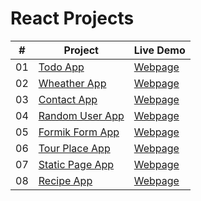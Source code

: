 # React Projects

|  #  | Project                                                                                 | Live Demo                                                           |
| :-: | --------------------------------------------------------------------------------------- | ------------------------------------------------------------------- |
| 01  | [Todo App](https://github.com/kadirzkaya/todo-app-react)                            | [Webpage](https://kadirzkaya.github.io/todo-app-react/)              |
| 02  | [Wheather App](https://github.com/kadirzkaya/wheather-app-react)                    | [Webpage](https://kadirzkaya.github.io/wheather-app-react/)              |
| 03  | [Contact App](https://github.com/kadirzkaya/React-Contact-App)                      | [Webpage](https://kadirzkaya.github.io/React-Contact-App/)              |
| 04  | [Random User App](https://github.com/kadirzkaya/React-Random-User-App)              | [Webpage](https://kadirzkaya.github.io/React-Random-User-App/)              |
| 05  | [Formik Form App](https://github.com/kadirzkaya/React-Formik-Form-App)              | [Webpage](https://kadirzkaya.github.io/React-Formik-Form-App/)              |
| 06  | [Tour Place App](https://github.com/kadirzkaya/React-Tour-Places-App)               | [Webpage](https://kadirzkaya.github.io/React-Tour-Places-App/)              |
| 07  | [Static Page App](https://github.com/kadirzkaya/React-Static-Page-App)              | [Webpage](https://kadirzkaya.github.io/React-Static-Page-App/)              |
| 08  | [Recipe App](https://github.com/kadirzkaya/React-Recipe-App)                        | [Webpage](https://kadirzkaya.github.io/React-Recipe-App/)              |


